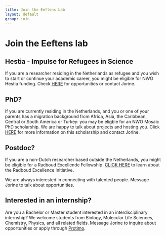 ```yaml
---
title: Join the Eeftens Lab
layout: default
group: join
---
```

# Join the Eeftens lab

## Hestia - Impulse for Refugees in Science
If you are a researcher residing in the Netherlands as refugee and you wish to start or continue your academic career, you might be eligible for NWO Hestia funding. Check [HERE](https://www.nwo.nl/en/calls/hestia-impulse-refugees-science-0) for opportunities or contact Jorine.

## PhD?
If you are currently residing in the Netherlands, and you or one of your parents has a migration background from Africa, Asia, the Caribbean, Central or South America or Turkey: you may be eligble for an NWO Mosaic PhD scholarship. We are happy to talk about projects and hosting you. Click [HERE](https://www.nwo.nl/en/calls/mosaic-20-2022) for more information on this scholarship and contact Jorine.

## Postdoc?
If you are a non-Dutch researcher based outside the Netherlands, you might be eligible for a Radboud Excellende Fellowship. [CLICK HERE](https://www.ru.nl/excellence/nomination/initiative/) to learn about the Radboud Excellence Initiative.

We are always interested in connecting with talented people. Message Jorine to talk about opportunities. 

## Interested in an internship?
Are you a Bachelor or Master student interested in an interdisciplinary internship? We welcome students from Biology, Molecular Life Sciences, Chemistry, Physics, and all related fields. Message Jorine to inquire about opportunities or apply through [Protimo](https://protimo.science.ru.nl/). 

